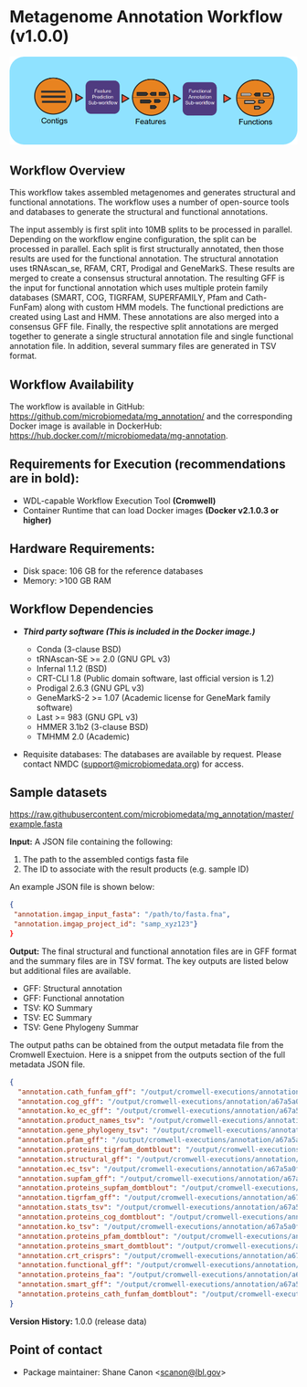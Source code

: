 # Metagenome Annotation Workflow (v1.0.0)

![image](../../_static/images/4_MetaGAnnotation_annotation.png)

## Workflow Overview

This workflow takes assembled metagenomes and generates structural and
functional annotations. The workflow uses a number of open-source tools
and databases to generate the structural and functional annotations.

The input assembly is first split into 10MB splits to be processed in
parallel. Depending on the workflow engine configuration, the split can
be processed in parallel. Each split is first structurally annotated,
then those results are used for the functional annotation. The
structural annotation uses tRNAscan_se, RFAM, CRT, Prodigal and
GeneMarkS. These results are merged to create a consensus structural
annotation. The resulting GFF is the input for functional annotation
which uses multiple protein family databases (SMART, COG, TIGRFAM,
SUPERFAMILY, Pfam and Cath-FunFam) along with custom HMM models. The
functional predictions are created using Last and HMM. These annotations
are also merged into a consensus GFF file. Finally, the respective split
annotations are merged together to generate a single structural
annotation file and single functional annotation file. In addition,
several summary files are generated in TSV format.

## Workflow Availability

The workflow is available in GitHub:
<https://github.com/microbiomedata/mg_annotation/> and the corresponding
Docker image is available in DockerHub:
<https://hub.docker.com/r/microbiomedata/mg-annotation>.

## Requirements for Execution (recommendations are in bold):

-   WDL-capable Workflow Execution Tool **(Cromwell)**
-   Container Runtime that can load Docker images **(Docker v2.1.0.3 or
    higher)**

## Hardware Requirements:

-   Disk space: 106 GB for the reference databases
-   Memory: \>100 GB RAM

## Workflow Dependencies

- ***Third party software (This is included in the Docker image.)***   
   - Conda (3-clause BSD)
   - tRNAscan-SE >= 2.0 (GNU GPL v3)
   - Infernal 1.1.2 (BSD)
   - CRT-CLI 1.8 (Public domain software, last official version is 1.2)
   - Prodigal 2.6.3 (GNU GPL v3)
   - GeneMarkS-2 >= 1.07 (Academic license for GeneMark family software)
   - Last >= 983 (GNU GPL v3)
   - HMMER 3.1b2 (3-clause BSD)
   - TMHMM 2.0 (Academic)

- Requisite databases: The databases are available by request. Please
    contact NMDC (<support@microbiomedata.org>) for access.

## Sample datasets

<https://raw.githubusercontent.com/microbiomedata/mg_annotation/master/example.fasta>

**Input:** A JSON file containing the following:

1.  The path to the assembled contigs fasta file
2.  The ID to associate with the result products (e.g. sample ID)

An example JSON file is shown below:

``` JSON
{
 "annotation.imgap_input_fasta": "/path/to/fasta.fna",
 "annotation.imgap_project_id": "samp_xyz123"}
}
```

**Output:** The final structural and functional annotation files are in
GFF format and the summary files are in TSV format. The key outputs are
listed below but additional files are available.

-   GFF: Structural annotation
-   GFF: Functional annotation
-   TSV: KO Summary
-   TSV: EC Summary
-   TSV: Gene Phylogeny Summar

The output paths can be obtained from the output metadata file from the
Cromwell Exectuion. Here is a snippet from the outputs section of the
full metadata JSON file.

``` JSON
{
  "annotation.cath_funfam_gff": "/output/cromwell-executions/annotation/a67a5a0f-1ad7-4469-bb0c-780f4ef20307/call-merge_outputs/execution/samp_xyz123_cath_funfam.gff",
  "annotation.cog_gff": "/output/cromwell-executions/annotation/a67a5a0f-1ad7-4469-bb0c-780f4ef20307/call-merge_outputs/execution/samp_xyz123_cog.gff",
  "annotation.ko_ec_gff": "/output/cromwell-executions/annotation/a67a5a0f-1ad7-4469-bb0c-780f4ef20307/call-merge_outputs/execution/samp_xyz123_ko_ec.gff",
  "annotation.product_names_tsv": "/output/cromwell-executions/annotation/a67a5a0f-1ad7-4469-bb0c-780f4ef20307/call-merge_outputs/execution/samp_xyz123_product_names.tsv",
  "annotation.gene_phylogeny_tsv": "/output/cromwell-executions/annotation/a67a5a0f-1ad7-4469-bb0c-780f4ef20307/call-merge_outputs/execution/samp_xyz123_gene_phylogeny.tsv",
  "annotation.pfam_gff": "/output/cromwell-executions/annotation/a67a5a0f-1ad7-4469-bb0c-780f4ef20307/call-merge_outputs/execution/samp_xyz123_pfam.gff",
  "annotation.proteins_tigrfam_domtblout": "/output/cromwell-executions/annotation/a67a5a0f-1ad7-4469-bb0c-780f4ef20307/call-merge_outputs/execution/samp_xyz123_proteins.tigrfam.domtblout",
  "annotation.structural_gff": "/output/cromwell-executions/annotation/a67a5a0f-1ad7-4469-bb0c-780f4ef20307/call-merge_outputs/execution/samp_xyz123_structural_annotation.gff",
  "annotation.ec_tsv": "/output/cromwell-executions/annotation/a67a5a0f-1ad7-4469-bb0c-780f4ef20307/call-merge_outputs/execution/samp_xyz123_ec.tsv",
  "annotation.supfam_gff": "/output/cromwell-executions/annotation/a67a5a0f-1ad7-4469-bb0c-780f4ef20307/call-merge_outputs/execution/samp_xyz123_supfam.gff",
  "annotation.proteins_supfam_domtblout": "/output/cromwell-executions/annotation/a67a5a0f-1ad7-4469-bb0c-780f4ef20307/call-merge_outputs/execution/samp_xyz123_proteins.supfam.domtblout",
  "annotation.tigrfam_gff": "/output/cromwell-executions/annotation/a67a5a0f-1ad7-4469-bb0c-780f4ef20307/call-merge_outputs/execution/samp_xyz123_tigrfam.gff",
  "annotation.stats_tsv": "/output/cromwell-executions/annotation/a67a5a0f-1ad7-4469-bb0c-780f4ef20307/call-final_stats/execution/samp_xyz123_structural_annotation_stats.tsv",
  "annotation.proteins_cog_domtblout": "/output/cromwell-executions/annotation/a67a5a0f-1ad7-4469-bb0c-780f4ef20307/call-merge_outputs/execution/samp_xyz123_proteins.cog.domtblout",
  "annotation.ko_tsv": "/output/cromwell-executions/annotation/a67a5a0f-1ad7-4469-bb0c-780f4ef20307/call-merge_outputs/execution/samp_xyz123_ko.tsv",
  "annotation.proteins_pfam_domtblout": "/output/cromwell-executions/annotation/a67a5a0f-1ad7-4469-bb0c-780f4ef20307/call-merge_outputs/execution/samp_xyz123_proteins.pfam.domtblout",
  "annotation.proteins_smart_domtblout": "/output/cromwell-executions/annotation/a67a5a0f-1ad7-4469-bb0c-780f4ef20307/call-merge_outputs/execution/samp_xyz123_proteins.smart.domtblout",
  "annotation.crt_crisprs": "/output/cromwell-executions/annotation/a67a5a0f-1ad7-4469-bb0c-780f4ef20307/call-merge_outputs/execution/samp_xyz123_crt.crisprs",
  "annotation.functional_gff": "/output/cromwell-executions/annotation/a67a5a0f-1ad7-4469-bb0c-780f4ef20307/call-merge_outputs/execution/samp_xyz123_functional_annotation.gff",
  "annotation.proteins_faa": "/output/cromwell-executions/annotation/a67a5a0f-1ad7-4469-bb0c-780f4ef20307/call-merge_outputs/execution/samp_xyz123.faa",
  "annotation.smart_gff": "/output/cromwell-executions/annotation/a67a5a0f-1ad7-4469-bb0c-780f4ef20307/call-merge_outputs/execution/samp_xyz123_smart.gff",
  "annotation.proteins_cath_funfam_domtblout": "/output/cromwell-executions/annotation/a67a5a0f-1ad7-4469-bb0c-780f4ef20307/call-merge_outputs/execution/samp_xyz123_proteins.cath_funfam.domtblout"
}
```

**Version History:** 1.0.0 (release data)

## Point of contact

-   Package maintainer: Shane Canon \<<scanon@lbl.gov>\>
